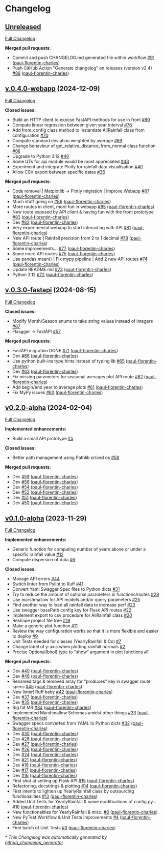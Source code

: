 # Changelog

## [Unreleased](https://github.com/paul-florentin-charles/bcn-rainfall-models/tree/HEAD)

[Full Changelog](https://github.com/paul-florentin-charles/bcn-rainfall-models/compare/v.0.4.0-webapp...HEAD)

**Merged pull requests:**

- Commit and push CHANGELOG.md generated file within workflow [\#91](https://github.com/paul-florentin-charles/bcn-rainfall-models/pull/91) ([paul-florentin-charles](https://github.com/paul-florentin-charles))
- Push GitHub Action "Generate changelog" on releases \(version v2.4\) [\#89](https://github.com/paul-florentin-charles/bcn-rainfall-models/pull/89) ([paul-florentin-charles](https://github.com/paul-florentin-charles))

## [v.0.4.0-webapp](https://github.com/paul-florentin-charles/bcn-rainfall-models/tree/v.0.4.0-webapp) (2024-12-09)

[Full Changelog](https://github.com/paul-florentin-charles/bcn-rainfall-models/compare/v.0.3.0-fastapi...v.0.4.0-webapp)

**Closed issues:**

- Build an HTTP client to expose FastAPI methods for use in front [\#80](https://github.com/paul-florentin-charles/bcn-rainfall-models/issues/80)
- Compute linear regression between given year interval [\#76](https://github.com/paul-florentin-charles/bcn-rainfall-models/issues/76)
- Add from\_config class method to instantiate AllRainfall class from configuration [\#70](https://github.com/paul-florentin-charles/bcn-rainfall-models/issues/70)
- Compute standard deviation weighted by average [\#69](https://github.com/paul-florentin-charles/bcn-rainfall-models/issues/69)
- Change behaviour of get\_relative\_distance\_from\_normal class function [\#68](https://github.com/paul-florentin-charles/bcn-rainfall-models/issues/68)
- Upgrade to Python 3.12 [\#46](https://github.com/paul-florentin-charles/bcn-rainfall-models/issues/46)
- Some UTs for api module would be most appreciated [\#43](https://github.com/paul-florentin-charles/bcn-rainfall-models/issues/43)
- Experiment and integrate Plotly for rainfall data visualisation [\#40](https://github.com/paul-florentin-charles/bcn-rainfall-models/issues/40)
- Allow CSV export between specific dates [\#36](https://github.com/paul-florentin-charles/bcn-rainfall-models/issues/36)

**Merged pull requests:**

- Code removal | Matplotlib -\> Plotly migration | Improve Webapp [\#87](https://github.com/paul-florentin-charles/bcn-rainfall-models/pull/87) ([paul-florentin-charles](https://github.com/paul-florentin-charles))
- Much stuff going on [\#86](https://github.com/paul-florentin-charles/bcn-rainfall-models/pull/86) ([paul-florentin-charles](https://github.com/paul-florentin-charles))
- More routes in client, more fun in webapp [\#85](https://github.com/paul-florentin-charles/bcn-rainfall-models/pull/85) ([paul-florentin-charles](https://github.com/paul-florentin-charles))
- New route exposed by API client & having fun with the front prototype [\#83](https://github.com/paul-florentin-charles/bcn-rainfall-models/pull/83) ([paul-florentin-charles](https://github.com/paul-florentin-charles))
- Dev [\#82](https://github.com/paul-florentin-charles/bcn-rainfall-models/pull/82) ([paul-florentin-charles](https://github.com/paul-florentin-charles))
- Very experimental webapp to start interacting with API [\#81](https://github.com/paul-florentin-charles/bcn-rainfall-models/pull/81) ([paul-florentin-charles](https://github.com/paul-florentin-charles))
- New API route | Rainfall precision from 2 to 1 decimal [\#78](https://github.com/paul-florentin-charles/bcn-rainfall-models/pull/78) ([paul-florentin-charles](https://github.com/paul-florentin-charles))
- Some improvements... [\#77](https://github.com/paul-florentin-charles/bcn-rainfall-models/pull/77) ([paul-florentin-charles](https://github.com/paul-florentin-charles))
- Some more API routes [\#75](https://github.com/paul-florentin-charles/bcn-rainfall-models/pull/75) ([paul-florentin-charles](https://github.com/paul-florentin-charles))
- Use pandas mean\(\) | Fix mypy pipeline | Add 2 new API routes [\#74](https://github.com/paul-florentin-charles/bcn-rainfall-models/pull/74) ([paul-florentin-charles](https://github.com/paul-florentin-charles))
- Update README.md [\#73](https://github.com/paul-florentin-charles/bcn-rainfall-models/pull/73) ([paul-florentin-charles](https://github.com/paul-florentin-charles))
- Python 3.12 [\#72](https://github.com/paul-florentin-charles/bcn-rainfall-models/pull/72) ([paul-florentin-charles](https://github.com/paul-florentin-charles))

## [v.0.3.0-fastapi](https://github.com/paul-florentin-charles/bcn-rainfall-models/tree/v.0.3.0-fastapi) (2024-08-15)

[Full Changelog](https://github.com/paul-florentin-charles/bcn-rainfall-models/compare/v0.2.0-alpha...v.0.3.0-fastapi)

**Closed issues:**

- Modify Month/Season enums to take string values instead of integers [\#67](https://github.com/paul-florentin-charles/bcn-rainfall-models/issues/67)
- Flasgger -\> FastAPI [\#57](https://github.com/paul-florentin-charles/bcn-rainfall-models/issues/57)

**Merged pull requests:**

- FastAPI migration DONE [\#71](https://github.com/paul-florentin-charles/bcn-rainfall-models/pull/71) ([paul-florentin-charles](https://github.com/paul-florentin-charles))
- Dev [\#66](https://github.com/paul-florentin-charles/bcn-rainfall-models/pull/66) ([paul-florentin-charles](https://github.com/paul-florentin-charles))
- Use python built-ins type hints instead of typing lib [\#65](https://github.com/paul-florentin-charles/bcn-rainfall-models/pull/65) ([paul-florentin-charles](https://github.com/paul-florentin-charles))
- Dev [\#63](https://github.com/paul-florentin-charles/bcn-rainfall-models/pull/63) ([paul-florentin-charles](https://github.com/paul-florentin-charles))
- Fix missing parameters for seasonal averages plot API route [\#62](https://github.com/paul-florentin-charles/bcn-rainfall-models/pull/62) ([paul-florentin-charles](https://github.com/paul-florentin-charles))
- Add begin/end year to average plots [\#61](https://github.com/paul-florentin-charles/bcn-rainfall-models/pull/61) ([paul-florentin-charles](https://github.com/paul-florentin-charles))
- Fix MyPy issues [\#60](https://github.com/paul-florentin-charles/bcn-rainfall-models/pull/60) ([paul-florentin-charles](https://github.com/paul-florentin-charles))

## [v0.2.0-alpha](https://github.com/paul-florentin-charles/bcn-rainfall-models/tree/v0.2.0-alpha) (2024-02-04)

[Full Changelog](https://github.com/paul-florentin-charles/bcn-rainfall-models/compare/v0.1.0-alpha...v0.2.0-alpha)

**Implemented enhancements:**

- Build a small API prototype [\#5](https://github.com/paul-florentin-charles/bcn-rainfall-models/issues/5)

**Closed issues:**

- Better path management using Pathlib or/and os [\#58](https://github.com/paul-florentin-charles/bcn-rainfall-models/issues/58)

**Merged pull requests:**

- Dev [\#59](https://github.com/paul-florentin-charles/bcn-rainfall-models/pull/59) ([paul-florentin-charles](https://github.com/paul-florentin-charles))
- Dev [\#56](https://github.com/paul-florentin-charles/bcn-rainfall-models/pull/56) ([paul-florentin-charles](https://github.com/paul-florentin-charles))
- Dev [\#54](https://github.com/paul-florentin-charles/bcn-rainfall-models/pull/54) ([paul-florentin-charles](https://github.com/paul-florentin-charles))
- Dev [\#52](https://github.com/paul-florentin-charles/bcn-rainfall-models/pull/52) ([paul-florentin-charles](https://github.com/paul-florentin-charles))
- Dev [\#51](https://github.com/paul-florentin-charles/bcn-rainfall-models/pull/51) ([paul-florentin-charles](https://github.com/paul-florentin-charles))
- Dev [\#50](https://github.com/paul-florentin-charles/bcn-rainfall-models/pull/50) ([paul-florentin-charles](https://github.com/paul-florentin-charles))

## [v0.1.0-alpha](https://github.com/paul-florentin-charles/bcn-rainfall-models/tree/v0.1.0-alpha) (2023-11-29)

[Full Changelog](https://github.com/paul-florentin-charles/bcn-rainfall-models/compare/3b8de199a7a0021a97b612e88ac4a870b69a6018...v0.1.0-alpha)

**Implemented enhancements:**

- Generic function for computing number of years above or under a specific rainfall value [\#12](https://github.com/paul-florentin-charles/bcn-rainfall-models/issues/12)
- Compute dispersion of data [\#6](https://github.com/paul-florentin-charles/bcn-rainfall-models/issues/6)

**Closed issues:**

- Manage API errors [\#44](https://github.com/paul-florentin-charles/bcn-rainfall-models/issues/44)
- Switch linter from Pylint to Ruff [\#41](https://github.com/paul-florentin-charles/bcn-rainfall-models/issues/41)
- Convert Yaml Swagger Spec files to Python dicts [\#31](https://github.com/paul-florentin-charles/bcn-rainfall-models/issues/31)
- Try to reduce the amount of optional parameters in functions/routes [\#29](https://github.com/paul-florentin-charles/bcn-rainfall-models/issues/29)
- Use marshmallow for API models and/or query parameters [\#25](https://github.com/paul-florentin-charles/bcn-rainfall-models/issues/25)
- Find another way to load all rainfall data to increase perf [\#23](https://github.com/paul-florentin-charles/bcn-rainfall-models/issues/23)
- Use swagger basePath config key for Flask API routes [\#22](https://github.com/paul-florentin-charles/bcn-rainfall-models/issues/22)
- Implement export to csv procedure for AllRainfall class [\#20](https://github.com/paul-florentin-charles/bcn-rainfall-models/issues/20)
- Reshape project file tree [\#19](https://github.com/paul-florentin-charles/bcn-rainfall-models/issues/19)
- Make a generic plot function [\#11](https://github.com/paul-florentin-charles/bcn-rainfall-models/issues/11)
- Review the way configuration works so that it is more flexible and easier to deploy [\#9](https://github.com/paul-florentin-charles/bcn-rainfall-models/issues/9)
- Unit Tests needed for classes \(YearlyRainfall & Co\) [\#7](https://github.com/paul-florentin-charles/bcn-rainfall-models/issues/7)
- Change label of y-axis when plotting rainfall normals [\#2](https://github.com/paul-florentin-charles/bcn-rainfall-models/issues/2)
- Precise Optional\[bool\] type to "show" argument in plot functions [\#1](https://github.com/paul-florentin-charles/bcn-rainfall-models/issues/1)

**Merged pull requests:**

- Dev [\#49](https://github.com/paul-florentin-charles/bcn-rainfall-models/pull/49) ([paul-florentin-charles](https://github.com/paul-florentin-charles))
- Dev [\#48](https://github.com/paul-florentin-charles/bcn-rainfall-models/pull/48) ([paul-florentin-charles](https://github.com/paul-florentin-charles))
- Renamed tags & removed array for "produces" key in swagger route specs [\#45](https://github.com/paul-florentin-charles/bcn-rainfall-models/pull/45) ([paul-florentin-charles](https://github.com/paul-florentin-charles))
- New linter! Ruff baby [\#42](https://github.com/paul-florentin-charles/bcn-rainfall-models/pull/42) ([paul-florentin-charles](https://github.com/paul-florentin-charles))
- Dev [\#37](https://github.com/paul-florentin-charles/bcn-rainfall-models/pull/37) ([paul-florentin-charles](https://github.com/paul-florentin-charles))
- Dev [\#35](https://github.com/paul-florentin-charles/bcn-rainfall-models/pull/35) ([paul-florentin-charles](https://github.com/paul-florentin-charles))
- Big fat MR [\#34](https://github.com/paul-florentin-charles/bcn-rainfall-models/pull/34) ([paul-florentin-charles](https://github.com/paul-florentin-charles))
- Implemented Marshmallow Schemas amidst other things [\#33](https://github.com/paul-florentin-charles/bcn-rainfall-models/pull/33) ([paul-florentin-charles](https://github.com/paul-florentin-charles))
- Swagger specs converted from YAML to Python dicts [\#32](https://github.com/paul-florentin-charles/bcn-rainfall-models/pull/32) ([paul-florentin-charles](https://github.com/paul-florentin-charles))
- Dev [\#30](https://github.com/paul-florentin-charles/bcn-rainfall-models/pull/30) ([paul-florentin-charles](https://github.com/paul-florentin-charles))
- Dev [\#28](https://github.com/paul-florentin-charles/bcn-rainfall-models/pull/28) ([paul-florentin-charles](https://github.com/paul-florentin-charles))
- Dev [\#27](https://github.com/paul-florentin-charles/bcn-rainfall-models/pull/27) ([paul-florentin-charles](https://github.com/paul-florentin-charles))
- Dev [\#26](https://github.com/paul-florentin-charles/bcn-rainfall-models/pull/26) ([paul-florentin-charles](https://github.com/paul-florentin-charles))
- Dev [\#24](https://github.com/paul-florentin-charles/bcn-rainfall-models/pull/24) ([paul-florentin-charles](https://github.com/paul-florentin-charles))
- Dev [\#21](https://github.com/paul-florentin-charles/bcn-rainfall-models/pull/21) ([paul-florentin-charles](https://github.com/paul-florentin-charles))
- Dev [\#18](https://github.com/paul-florentin-charles/bcn-rainfall-models/pull/18) ([paul-florentin-charles](https://github.com/paul-florentin-charles))
- Dev [\#17](https://github.com/paul-florentin-charles/bcn-rainfall-models/pull/17) ([paul-florentin-charles](https://github.com/paul-florentin-charles))
- Dev [\#16](https://github.com/paul-florentin-charles/bcn-rainfall-models/pull/16) ([paul-florentin-charles](https://github.com/paul-florentin-charles))
- First shot at setting up Flask API [\#15](https://github.com/paul-florentin-charles/bcn-rainfall-models/pull/15) ([paul-florentin-charles](https://github.com/paul-florentin-charles))
- Refactoring, docstrings & plotting [\#14](https://github.com/paul-florentin-charles/bcn-rainfall-models/pull/14) ([paul-florentin-charles](https://github.com/paul-florentin-charles))
- First intents to lighten up YearlyRainfall class by outsourcing functionalities [\#13](https://github.com/paul-florentin-charles/bcn-rainfall-models/pull/13) ([paul-florentin-charles](https://github.com/paul-florentin-charles))
- Added Unit Tests for YearlyRainfall & some modifications of config.py… [\#10](https://github.com/paul-florentin-charles/bcn-rainfall-models/pull/10) ([paul-florentin-charles](https://github.com/paul-florentin-charles))
- New functionalities for YearlyRainfall & misc. [\#8](https://github.com/paul-florentin-charles/bcn-rainfall-models/pull/8) ([paul-florentin-charles](https://github.com/paul-florentin-charles))
- New PyTest Workflow & Unit Tests improvements  [\#4](https://github.com/paul-florentin-charles/bcn-rainfall-models/pull/4) ([paul-florentin-charles](https://github.com/paul-florentin-charles))
- First batch of Unit Tests [\#3](https://github.com/paul-florentin-charles/bcn-rainfall-models/pull/3) ([paul-florentin-charles](https://github.com/paul-florentin-charles))



\* *This Changelog was automatically generated by [github_changelog_generator](https://github.com/github-changelog-generator/github-changelog-generator)*
